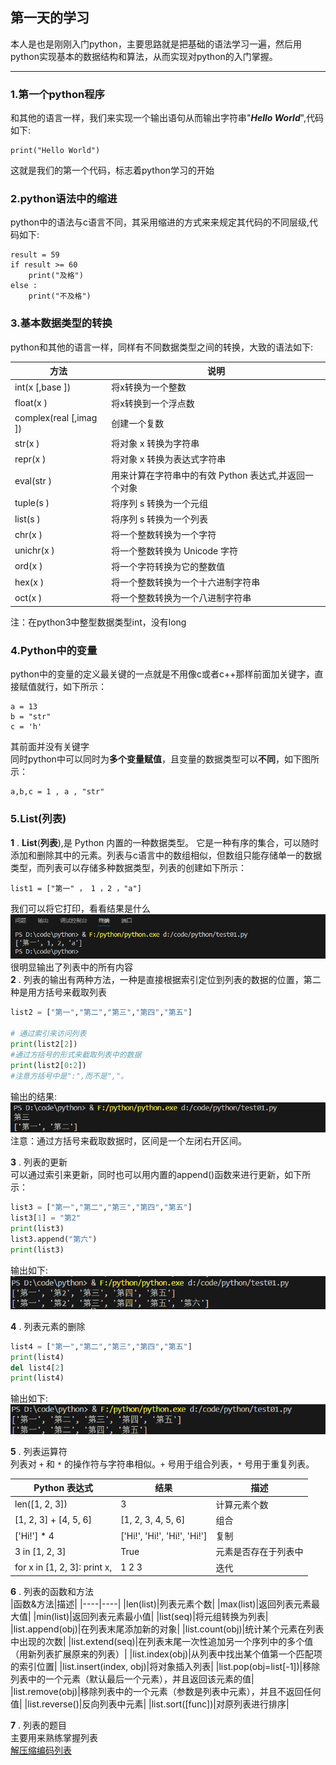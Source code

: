 ## 第一天的学习

本人是也是刚刚入门python，主要思路就是把基础的语法学习一遍，然后用python实现基本的数据结构和算法，从而实现对python的入门掌握。   
****
### 1.第一个python程序

和其他的语言一样，我们来实现一个输出语句从而输出字符串"***Hello World***",代码如下:

    print("Hello World")
这就是我们的第一个代码，标志着python学习的开始   
### 2.python语法中的缩进
python中的语法与c语言不同，其采用缩进的方式来来规定其代码的不同层级,代码如下:   

    result = 59
    if result >= 60
        print("及格")
    else :
        print("不及格")
### 3.基本数据类型的转换   
python和其他的语言一样，同样有不同数据类型之间的转换，大致的语法如下:   

|方法|说明|
|-----|------|
|int(x [,base ])  |       将x转换为一个整数  |
|float(x )    |           将x转换到一个浮点数  |
|complex(real [,imag ])|  创建一个复数  |
|str(x ) |                将对象 x 转换为字符串  |
|repr(x ) |               将对象 x 转换为表达式字符串  |
|eval(str )  |            用来计算在字符串中的有效 Python 表达式,并返回一个对象  |
|tuple(s )  |             将序列 s 转换为一个元组  |
|list(s )   |             将序列 s 转换为一个列表  |
|chr(x )   |              将一个整数转换为一个字符  |
|unichr(x )  |            将一个整数转换为 Unicode 字符  |
|ord(x )     |            将一个字符转换为它的整数值  |
|hex(x )     |            将一个整数转换为一个十六进制字符串  |
|oct(x )     |            将一个整数转换为一个八进制字符串  |   

注：在python3中整型数据类型int，没有long   

### 4.Python中的变量   
python中的变量的定义最关键的一点就是不用像c或者c++那样前面加关键字，直接赋值就行，如下所示：

    a = 13
    b = "str"
    c = 'h'
其前面并没有关键字   
同时python中可以同时为**多个变量赋值**，且变量的数据类型可以**不同**，如下图所示：

    a,b,c = 1 , a , "str"   

### 5.List(列表)   
**1** . **List**(**列表**),是 Python 内置的一种数据类型。 它是一种有序的集合，可以随时添加和删除其中的元素。列表与c语言中的数组相似，但数组只能存储单一的数据类型，而列表可以存储多种数据类型，列表的创建如下所示：   

    list1 = ["第一" ， 1 ，2 ，"a"]   
我们可以将它打印，看看结果是什么   
![结果](/picture/2024-05-03%20224046.png)   
很明显输出了列表中的所有内容   
**2** . 列表的输出有两种方法，一种是直接根据索引定位到列表的数据的位置，第二种是用方括号来截取列表   

```python
list2 = ["第一","第二","第三","第四","第五"]

# 通过索引来访问列表
print(list2[2])
#通过方括号的形式来截取列表中的数据
print(list2[0:2])
#注意方括号中是":",而不是","。
```
输出的结果:   
![结果](/picture/屏幕截图%202024-05-03%20230721.png)   
注意：通过方括号来截取数据时，区间是一个左闭右开区间。   

**3** . 列表的更新   
可以通过索引来更新，同时也可以用内置的append()函数来进行更新，如下所示：   

```python
list3 = ["第一","第二","第三","第四","第五"]
list3[1] = "第2"
print(list3)
list3.append("第六")
print(list3)
```

输出如下:   
![输出](/picture/屏幕截图%202024-05-03%20232125.png)   

**4** . 列表元素的删除   

```python
list4 = ["第一","第二","第三","第四","第五"]
print(list4)
del list4[2]
print(list4)
```

输出如下:   
![输出](/picture/屏幕截图%202024-05-03%20233803.png)   

**5** . 列表运算符   
列表对 `+`  和 `*`  的操作符与字符串相似。`+` 号用于组合列表，`*`  号用于重复列表。   

|Python 表达式|结果|描述|
|-----------|-----|-----|
|len([1, 2, 3])|3|计算元素个数|
|[1, 2, 3] + [4, 5, 6]|	[1, 2, 3, 4, 5, 6]|	组合|
|['Hi!'] * 4|['Hi!', 'Hi!', 'Hi!', 'Hi!']|复制|
|3 in [1, 2, 3]|True|元素是否存在于列表中|
|for x in [1, 2, 3]: print x,|1 2 3|迭代|   

**6** . 列表的函数和方法   
|函数&方法|描述|
|----|----|
|len(list)|列表元素个数|
|max(list)|返回列表元素最大值|
|min(list)|返回列表元素最小值|
|list(seq)|将元组转换为列表|
|list.append(obj)|在列表末尾添加新的对象|
|list.count(obj)|统计某个元素在列表中出现的次数|
|list.extend(seq)|在列表末尾一次性追加另一个序列中的多个值（用新列表扩展原来的列表）|
|list.index(obj)|从列表中找出某个值第一个匹配项的索引位置|
|list.insert(index, obj)|将对象插入列表|
|list.pop(obj=list[-1])|移除列表中的一个元素（默认最后一个元素），并且返回该元素的值|
|list.remove(obj)|移除列表中的一个元素（参数是列表中元素），并且不返回任何值|
|list.reverse()|反向列表中元素|
|list.sort([func])|对原列表进行排序|   

**7** . 列表的题目   
主要用来熟练掌握列表   
[解压缩编码列表](https://leetcode.cn/problems/decompress-run-length-encoded-list/description/)



